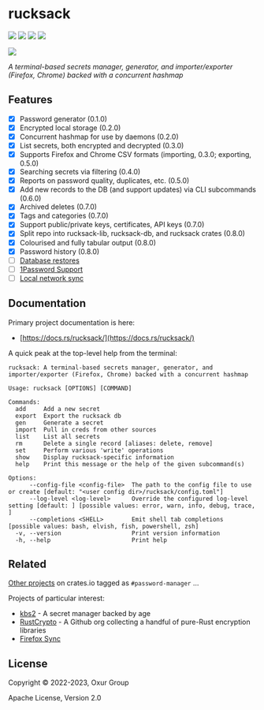 # rucksack

[![][build-badge]][build]
[![][crate-badge]][crate]
[![][tag-badge]][tag]
[![][docs-badge]][docs]

[![][logo]][logo-large]

*A terminal-based secrets manager, generator, and importer/exporter (Firefox, Chrome) backed with a concurrent hashmap*

## Features

* [x] Password generator (0.1.0)
* [x] Encrypted local storage (0.2.0)
* [x] Concurrent hashmap for use by daemons (0.2.0)
* [x] List secrets, both encrypted and decrypted (0.3.0)
* [x] Supports Firefox and Chrome CSV formats (importing, 0.3.0; exporting, 0.5.0)
* [x] Searching secrets via filtering (0.4.0)
* [x] Reports on password quality, duplicates, etc. (0.5.0)
* [x] Add new records to the DB (and support updates) via CLI subcommands (0.6.0)
* [x] Archived deletes (0.7.0)
* [x] Tags and categories (0.7.0)
* [x] Support public/private keys, certificates, API keys (0.7.0)
* [x] Split repo into rucksack-lib, rucksack-db, and rucksack crates (0.8.0)
* [x] Colourised and fully tabular output (0.8.0)
* [x] Password history (0.8.0)
* [ ] [Database restores](https://github.com/oxur/rucksack/milestone/11)
* [ ] [1Password Support](https://github.com/oxur/rucksack/milestone/12)
* [ ] [Local network sync](https://github.com/oxur/rucksack/milestone/13)

## Documentation

Primary project documentation is here:

* [https://docs.rs/rucksack/](https://docs.rs/rucksack/)

A quick peak at the top-level help from the terminal:

```text
rucksack: A terminal-based secrets manager, generator, and importer/exporter (Firefox, Chrome) backed with a concurrent hashmap

Usage: rucksack [OPTIONS] [COMMAND]

Commands:
  add     Add a new secret
  export  Export the rucksack db
  gen     Generate a secret
  import  Pull in creds from other sources
  list    List all secrets
  rm      Delete a single record [aliases: delete, remove]
  set     Perform various 'write' operations
  show    Display rucksack-specific information
  help    Print this message or the help of the given subcommand(s)

Options:
      --config-file <config-file>  The path to the config file to use or create [default: "<user config dir>/rucksack/config.toml"]
      --log-level <log-level>      Override the configured log-level setting [default: ] [possible values: error, warn, info, debug, trace, ]
      --completions <SHELL>        Emit shell tab completions [possible values: bash, elvish, fish, powershell, zsh]
  -v, --version                    Print version information
  -h, --help                       Print help
```

## Related

[Other projects](https://crates.io/keywords/password-manager?sort=downloads) on crates.io tagged as `#password-manager` ...

Projects of particular interest:

* [kbs2](https://github.com/woodruffw/kbs2) - A secret manager backed by age
* [RustCrypto](https://github.com/RustCrypto) - A Github org collecting a handful of pure-Rust encryption libraries
* [Firefox Sync](https://support.mozilla.org/en-US/kb/how-firefox-securely-saves-passwords)

## License

Copyright © 2022-2023, Oxur Group

Apache License, Version 2.0

[//]: ---Named-Links---

[logo]: resources/images/logo-v1-x250.png
[logo-large]: resources/images/logo-v1-x1000.png
[build]: https://github.com/oxur/rucksack/actions/workflows/cicd.yml
[build-badge]: https://github.com/oxur/rucksack/actions/workflows/cicd.yml/badge.svg
[crate]: https://crates.io/crates/rucksack
[crate-badge]: https://img.shields.io/crates/v/rucksack.svg
[docs]: https://docs.rs/rucksack/
[docs-badge]: https://img.shields.io/badge/rust-documentation-blue.svg
[tag-badge]: https://img.shields.io/github/tag/oxur/rucksack.svg
[tag]: https://github.com/oxur/rucksack/tags
